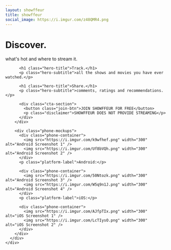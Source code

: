 ```yaml
---
layout: showffeur
title: showffeur
social_image: https://i.imgur.com/z48QMR4.png
---
```


  <main id="main" tabindex="-1">
    <div class="hero-section">
      <div class="hero-content">
        <div class="hero-text">
          <h1 class="hero-title">Discover.</h1>
          <p class="hero-subtitle">what's hot and where to stream it.</p>
          
          <h1 class="hero-title">Track.</h1>
          <p class="hero-subtitle">all the shows and movies you have ever watched.</p>
          
          <h1 class="hero-title">Share.</h1>
          <p class="hero-subtitle">comments, ratings and recommendations.</p>
          
          <div class="cta-section">
            <button class="join-btn">JOIN SHOWFFEUR FOR FREE</button>
            <p class="disclaimer">SHOWFFEUR DOES NOT PROVIDE STREAMING</p>
          </div>
        </div>
        
        <div class="phone-mockups">
          <div class="phone-container">
            <img src="https://i.imgur.com/k9wfhef.png" width="300" alt="Android Screenshot 1" />
            <img src="https://i.imgur.com/Uf8bVQh.png" width="300" alt="Android Screenshot 2" />
          </div>
          <p class="platform-label">Android:</p>
          
          <div class="phone-container">
            <img src="https://i.imgur.com/50Ntozk.png" width="300" alt="Android Screenshot 3" />
            <img src="https://i.imgur.com/W5q9n1J.png" width="300" alt="Android Screenshot 4" />
          </div>
          <p class="platform-label">iOS:</p>
          
          <div class="phone-container">
            <img src="https://i.imgur.com/AJfpTIx.png" width="300" alt="iOS Screenshot 1" />
            <img src="https://i.imgur.com/LcTIysO.png" width="300" alt="iOS Screenshot 2" />
          </div>
        </div>
      </div>
    </div>
  </main>
